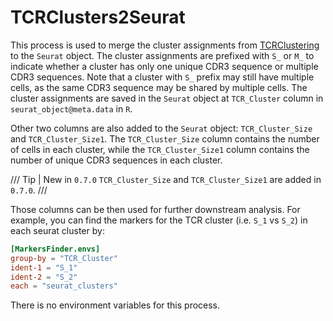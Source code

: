 # TCRClusters2Seurat

This process is used to merge the cluster assignments from [TCRClustering](./TCRClustering.md) to the `Seurat` object. The cluster assignments are prefixed with `S_` or `M_` to indicate whether a cluster has only one unique CDR3 sequence or multiple CDR3 sequences. Note that a cluster with `S_` prefix may still have multiple cells, as the same CDR3 sequence may be shared by multiple cells. The cluster assignments are saved in the `Seurat` object at `TCR_Cluster` column in `seurat_object@meta.data` in `R`.

Other two columns are also added to the `Seurat` object: `TCR_Cluster_Size` and `TCR_Cluster_Size1`. The `TCR_Cluster_Size` column contains the number of cells in each cluster, while the `TCR_Cluster_Size1` column contains the number of unique CDR3 sequences in each cluster.

/// Tip | New in `0.7.0`
`TCR_Cluster_Size` and `TCR_Cluster_Size1` are added in `0.7.0`.
///

Those columns can be then used for further downstream analysis. For example, you can find the markers for the TCR cluster (i.e. `S_1` vs `S_2`) in each seurat cluster by:

```toml
[MarkersFinder.envs]
group-by = "TCR_Cluster"
ident-1 = "S_1"
ident-2 = "S_2"
each = "seurat_clusters"
```

There is no environment variables for this process.
